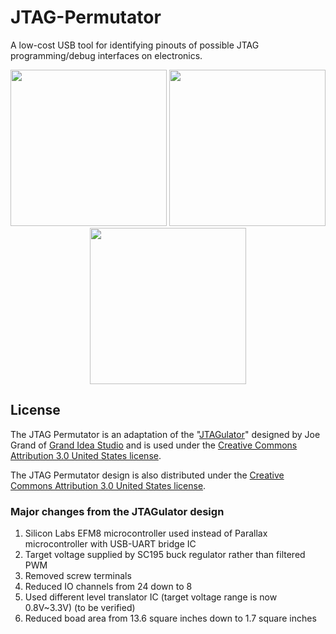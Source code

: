 # JTAG-Permutator
A low-cost USB tool for identifying pinouts of possible JTAG programming/debug interfaces on electronics.
<p align="center">
  <img src="https://i.imgur.com/cmikTXL.jpg" width="250"/>
  <img src="https://imgur.com/1QK74E8.jpg" width="250"/>
  <img src="https://imgur.com/mtfjIon.jpg" width="250"/>
</p>

## License
The JTAG Permutator is an adaptation of the "[JTAGulator](https://github.com/grandideastudio/jtagulator)" designed by Joe Grand of [Grand Idea Studio](http://www.grandideastudio.com/) and is used under the [Creative Commons Attribution 3.0 United States license](https://creativecommons.org/licenses/by/3.0/us/).

The JTAG Permutator design is also distributed under the [Creative Commons Attribution 3.0 United States license](https://creativecommons.org/licenses/by/3.0/us/).

### Major changes from the JTAGulator design
1. Silicon Labs EFM8 microcontroller used instead of Parallax microcontroller with USB-UART bridge IC
2. Target voltage supplied by SC195 buck regulator rather than filtered PWM
3. Removed screw terminals
4. Reduced IO channels from 24 down to 8
5. Used different level translator IC (target voltage range is now 0.8V~3.3V) (to be verified)
6. Reduced boad area from 13.6 square inches down to 1.7 square inches
